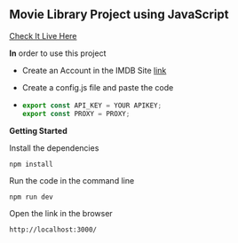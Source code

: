 ## Movie Library  Project  using JavaScript

[Check It Live Here](https://moviefinder19.netlify.app/)  





**In** order to use this project

- Create an Account in the IMDB Site  [link](https://www.omdbapi.com/)  

- Create a config.js file and paste the code

- ```js
  export const API_KEY = YOUR APIKEY;
  export const PROXY = PROXY;
  ```

  

**Getting Started**

Install the dependencies

```
npm install
```



Run the code in the command line

```
npm run dev
```



Open the link in the browser

```
http://localhost:3000/
```

